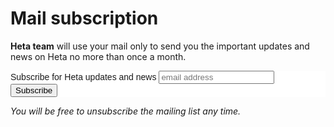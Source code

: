 # Mail subscription

<!-- Begin Mailchimp Signup Form -->
<link href="//cdn-images.mailchimp.com/embedcode/slim-10_7.css" rel="stylesheet" type="text/css">
<style type="text/css">
	#mc_embed_signup { background:#fff; clear:left; font:14px Helvetica,Arial,sans-serif; }
</style>

**Heta team** will use your mail only to send you the important updates and news on Heta no more than once a month.

<div id="mc_embed_signup">
<form action="https://insysbio.us13.list-manage.com/subscribe/post?u=c63b401a5550d4043c547a2cc&amp;id=2bb2aa2b2d" method="post" id="mc-embedded-subscribe-form" name="mc-embedded-subscribe-form" class="validate" target="_blank" novalidate>
    <div id="mc_embed_signup_scroll">
	<label for="mce-EMAIL">Subscribe for Heta updates and news</label>
	<input type="email" value="" name="EMAIL" class="email" id="mce-EMAIL" placeholder="email address" required>
    <!-- real people should not fill this in and expect good things - do not remove this or risk form bot signups-->
    <div style="position: absolute; left: -5000px;" aria-hidden="true"><input type="text" name="b_c63b401a5550d4043c547a2cc_2bb2aa2b2d" tabindex="-1" value=""></div>
    <div class="clear"><input type="submit" value="Subscribe" name="subscribe" id="mc-embedded-subscribe" class="button"></div>
    </div>
</form>
</div>
<!--End mc_embed_signup-->

*You will be free to unsubscribe the mailing list any time.*